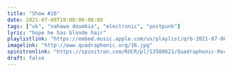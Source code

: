 ```yaml
---
title: "Show #16"
date: 2021-07-08T19:00:00-08:00
tags: ["uk", "nahawa doumbia", "electronic", "postpunk"]
lyric: "hope he has blonde hair"
playlistlink: "https://embed.music.apple.com/us/playlist/qrb-2021-07-08/pl.u-GNgatq2pJL"
imagelink: "http://www.quadraphonic.org/16.jpg"
spinitronlink: "https://spinitron.com/KUCR/pl/13580621/Quadraphonic-Rock-Block"
draft: false
---
```


